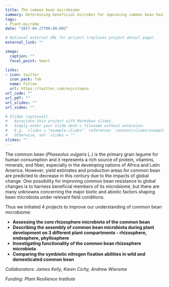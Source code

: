 ```yaml
---
title: The common bean microbiome
summary: Determining beneficial microbes for improving common bean health.
tags:
- Plant-microbe
date: "2017-04-27T00:00:00Z"

# Optional external URL for project (replaces project detail page).
external_link: ""

image:
  caption: ""
  focal_point: Smart

links:
- icon: twitter
  icon_pack: fab
  name: Follow
  url: https://twitter.com/nejcstopno
url_code: ""
url_pdf: ""
url_slides: ""
url_video: ""

# Slides (optional).
#   Associate this project with Markdown slides.
#   Simply enter your slide deck's filename without extension.
#   E.g. `slides = "example-slides"` references `content/slides/example-slides.md`.
#   Otherwise, set `slides = ""`.
slides: ""
---
```



The common bean (_Phaseolus vulgaris_ L.) is the primary grain legume for human consumption and it represents a rich source of protein, vitamins, minerals, and fiber, especially in the developing nations of Africa and Latin America. However, yield estimates and production areas for common bean are predicted to decrease in this century due to the impacts of global change. One possibility for improving common bean resistance to global changes is to harness beneficial members of its microbiome, but there are many unknowns concerning the major biotic and abiotic factors shaping bean microbiota under relevant field conditions. 

Thus we initiated 4 projects to improve our understanding of common bean microbiome:

- __Assessing the core rhizosphere microbiota of the common bean__
- __Describing the assembly of common bean microbiota during plant development on 3 different plant compartments - rhizosphere, endosphere, phyllosphere__
- __Investigating functionality of the common bean rhizosphere microbiota__
- __Comparing the symbiotic nitrogen fixation abilities in wild and domesticated common bean__

_Collaborators: James Kelly, Karen Cichy, Andrew Wiersma_

_Funding: Plant Resilience Institute_